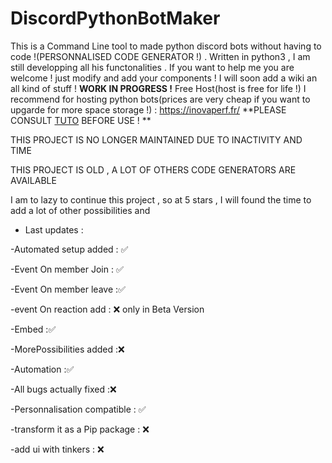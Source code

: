 # DiscordPythonBotMaker
This is a Command Line tool to made python discord bots without having to code !(PERSONNALISED CODE GENERATOR !) . Written in python3 , I am still developping all his functonalities .
If you want to help me you are welcome ! just modify and add your components !
I will soon add a wiki an all kind of stuff !
**WORK IN PROGRESS !**
Free Host(host is free for life !) I recommend for hosting python bots(prices are very cheap if you want to upgarde for more space storage !) : https://inovaperf.fr/
**PLEASE CONSULT [TUTO](https://github.com/alexdieu/DiscordPythonBotMaker/wiki/tutorial) BEFORE USE ! **

THIS PROJECT IS NO LONGER MAINTAINED DUE TO INACTIVITY AND TIME 

THIS PROJECT IS OLD , A LOT OF OTHERS CODE GENERATORS ARE AVAILABLE 

I am to lazy to continue this project , so at 5 stars , I will found the time to add a lot of other possibilities and 
* Last updates :

-Automated setup added : ✅

-Event On member Join : ✅

-Event On member leave :✅

-event On reaction add : ❌ only in Beta Version

-Embed :✅

-MorePossibilities added :❌

-Automation :✅

-All bugs actually fixed :❌

-Personnalisation compatible : ✅

-transform it as a Pip package : ❌

-add ui with tinkers : ❌
